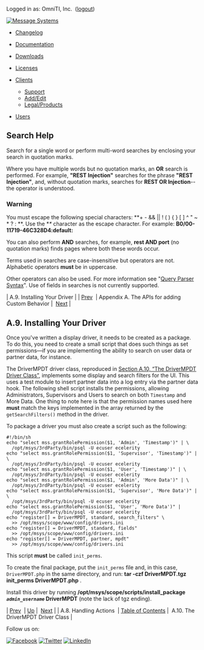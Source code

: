 Logged in as: OmniTI, Inc.  ([logout](https://support.messagesystems.com/logout.php))

[![Message Systems](https://support.messagesystems.com/images/ms-white205.png)](https://support.messagesystems.com/start.php) 

*   [Changelog](https://support.messagesystems.com/start.php?show=changelog)
*   [Documentation](https://support.messagesystems.com/docs/)
*   [Downloads](https://support.messagesystems.com/start.php)

*   [Licenses](https://support.messagesystems.com/license_summary.php)
*   <a href="">Clients</a>
    *   [Support](https://support.messagesystems.com/cs.php)
    *   [Add/Edit](https://support.messagesystems.com/edit_client.php)
    *   [Legal/Products](https://support.messagesystems.com/edit_products.php)
*   [Users](https://support.messagesystems.com/edit_customer.php)

## Search Help

Search for a single word or perform multi-word searches by enclosing your search in quotation marks.

Where you have multiple words but no quotation marks, an **OR** search is performed. For example, **"REST Injection"** searches for the phrase **"REST Injection"**, and, without quotation marks, searches for **REST OR Injection**--the operator is understood.

### Warning

You must escape the following special characters: **+ - && || ! ( ) { } [ ] ^ " ~ * ? : \**. Use the **\** character as the escape character. For example: **B0/00-11719-46C328D4\:default\:**

You can also perform **AND** searches, for example, **rest AND port** (no quotation marks) finds pages where both these words occur.

Terms used in searches are case-insensitive but operators are not. Alphabetic operators **must** be in uppercase.

Other operators can also be used. For more information see "[Query Parser Syntax](https://lucene.apache.org/core/old_versioned_docs/versions/3_0_0/queryparsersyntax.html)". Use of fields in searches is not currently supported.

| A.9. Installing Your Driver |
| [Prev](msc.custom.behavior.handle.actions.php)  | Appendix A. The APIs for adding Custom Behavior |  [Next](msc.custom.behavior.DriverMPDT.php) |

## A.9. Installing Your Driver

Once you've written a display driver, it needs to be created as a package. To do this, you need to create a small script that does such things as set permissions—if you are implementing the ability to search on user data or partner data, for instance.

The DriverMPDT driver class, reproduced in [Section A.10, “The DriverMPDT Driver Class”](msc.custom.behavior.DriverMPDT.php "A.10. The DriverMPDT Driver Class"), implements some display and search filters for the UI. This uses a test module to insert partner data into a log entry via the partner data hook. The following shell script installs the permissions, allowing Administrators, Supervisors and Users to search on both `Timestamp` and More Data. One thing to note here is that the permission names used here **must** match the keys implemented in the array returned by the `getSearchFilters()` method in the driver.

To package a driver you must also create a script such as the following:

```
#!/bin/sh
echo "select mss.grantRolePermission($1, 'Admin', 'Timestamp')" | \
  /opt/msys/3rdParty/bin/psql -U ecuser ecelerity
echo "select mss.grantRolePermission($1, 'Supervisor', 'Timestamp')" | \
  /opt/msys/3rdParty/bin/psql -U ecuser ecelerity
echo "select mss.grantRolePermission($1, 'User', 'Timestamp')" | \
  /opt/msys/3rdParty/bin/psql -U ecuser ecelerity
echo "select mss.grantRolePermission($1, 'Admin', 'More Data')" | \
  /opt/msys/3rdParty/bin/psql -U ecuser ecelerity
echo "select mss.grantRolePermission($1, 'Supervisor', 'More Data')" | \
  /opt/msys/3rdParty/bin/psql -U ecuser ecelerity
echo "select mss.grantRolePermission($1, 'User', 'More Data')" |
  /opt/msys/3rdParty/bin/psql -U ecuser ecelerity
echo "register[] = DriverMPDT, standard, search_filters" \
  >> /opt/msys/scope/www/config/drivers.ini
echo "register[] = DriverMPDT, standard, fields"
  >> /opt/msys/scope/www/config/drivers.ini
echo "register[] = DriverMPDT, partner, mpdt"
  >> /opt/msys/scope/www/config/drivers.ini
```

This script **must** be called `init_perms`.

To create the final package, put the `init_perms` file and, in this case, `DriverMPDT.php` in the same directory, and run: **tar -czf DriverMPDT.tgz init_perms DriverMPDT.php** .

Install this driver by running **/opt/msys/scope/scripts/install_package *`admin_username`* DriverMPDT**                               (note the lack of tgz ending).

| [Prev](msc.custom.behavior.handle.actions.php)  | [Up](msc.custom.behavior.php) |  [Next](msc.custom.behavior.DriverMPDT.php) |
| A.8. Handling Actions  | [Table of Contents](index.php) |  A.10. The DriverMPDT Driver Class |

Follow us on:

[![Facebook](https://support.messagesystems.com/images/icon-facebook.png)](http://www.facebook.com/messagesystems) [![Twitter](https://support.messagesystems.com/images/icon-twitter.png)](http://twitter.com/#!/MessageSystems) [![LinkedIn](https://support.messagesystems.com/images/icon-linkedin.png)](http://www.linkedin.com/company/message-systems)